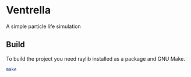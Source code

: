 # Ventrella

A simple particle life simulation

## Build
To build the project you need raylib installed as a package and GNU Make.

```bash
make
```
